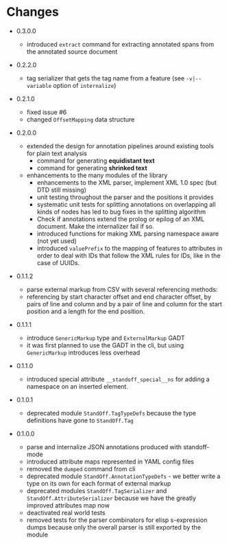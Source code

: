 # Changes #

- 0.3.0.0
  - introduced `extract` command for extracting annotated spans from
	the annotated source document

- 0.2.2.0
  - tag serializer that gets the tag name from a feature (see
    `-v|--variable` option of `internalize`)

- 0.2.1.0
  - fixed issue #6
  - changed `OffsetMapping` data structure

- 0.2.0.0
  - extended the design for annotation pipelines around existing tools
    for plain text analysis
	- command for generating **equidistant text**
	- command for generating **shrinked text**
  - enhancements to the many modules of the library
	- enhancements to the XML parser, implement XML 1.0 spec (but DTD
      still missing)
	- unit testing throughout the parser and the positions it provides
	- systematic unit tests for splitting annotations on overlapping
      all kinds of nodes has led to bug fixes in the splitting
      algorithm
    - Check if annotations extend the prolog or epilog of an XML
      document. Make the internalizer fail if so.
	- introduced functions for making XML parsing namespace aware (not
      yet used)
	- introduced `valuePrefix` to the mapping of features to
      attributes in order to deal with IDs that follow the XML rules
      for IDs, like in the case of UUIDs.

- 0.1.1.2
  - parse external markup from CSV with several referencing methods:
  - referencing by start character offset and end character offset,
	by pairs of line and column and by a pair of line and column for
	the start position and a length for the end position.

- 0.1.1.1
  - introduce `GenericMarkup` type and `ExternalMarkup` GADT
  - it was first planned to use the GADT in the cli, but using
    `GenericMarkup` introduces less overhead

- 0.1.1.0
  - introduced special attribute `__standoff_special__ns` for adding a
    namespace on an inserted element.

- 0.1.0.1
  - deprecated module `StandOff.TagTypeDefs` because the type
    definitions have gone to `StandOff.Tag`

- 0.1.0.0
  - parse and internalize JSON annotations produced with standoff-mode
  - introduced attribute maps represented in YAML config files
  - removed the `dumped` command from cli
  - deprecated module `StandOff.AnnotationTypeDefs` - we better write
    a type on its own for each format of external markup
  - deprecated modules `StandOff.TagSerializer` and
    `StandOff.AttributeSerializer` because we have the greatly
    improved attributes map now
  - deactivated real world tests
  - removed tests for the parser combinators for elisp s-expression
    dumps because only the overall parser is still exported by the
    module

